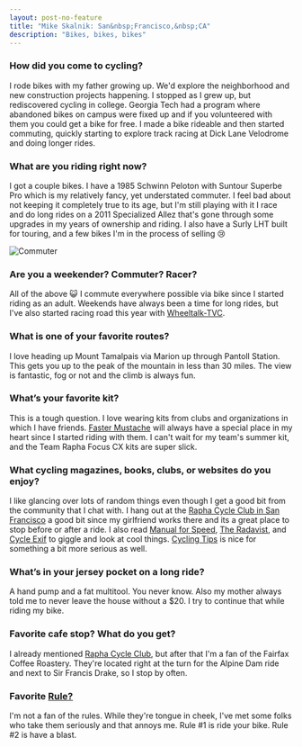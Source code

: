 ```yaml
---
layout: post-no-feature
title: "Mike Skalnik: San&nbsp;Francisco,&nbsp;CA"
description: "Bikes, bikes, bikes"
---
```


### How did you come to cycling?

I rode bikes with my father growing up. We'd explore the neighborhood and new
construction projects happening. I stopped as I grew up, but rediscovered
cycling in college. Georgia Tech had a program where abandoned bikes on campus
were fixed up and if you volunteered with them you could get a bike for free. I
made a bike rideable and then started commuting, quickly starting to explore
track racing at Dick Lane Velodrome and doing longer rides.

### What are you riding right now?

I got a couple bikes. I have a 1985 Schwinn Peloton with Suntour Superbe Pro
which is my relatively fancy, yet understated commuter. I feel bad about not
keeping it completely true to its age, but I'm still playing with it I race and
do long rides on a 2011 Specialized Allez that's gone through some upgrades in
my years of ownership and riding. I also have a Surly LHT built for touring,
and a few bikes I'm in the process of selling :cry: 

![Commuter](https://cloud.githubusercontent.com/assets/2546/3564761/a9c0cb74-0a97-11e4-967e-e0096693082a.jpg)


### Are you a weekender? Commuter? Racer?

All of the above :smiley_cat: I commute everywhere possible via bike since I started
riding as an adult. Weekends have always been a time for long rides, but I've
also started racing road this year with [Wheeltalk-TVC](http://www.wttvc.com/).

### What is one of your favorite routes?

I love heading up Mount Tamalpais via Marion up through Pantoll Station. This
gets you up to the peak of the mountain in less than 30 miles. The view is
fantastic, fog or not and the climb is always fun.

### What’s your favorite kit?

This is a tough question. I love wearing kits from clubs and organizations in
which I have friends. [Faster Mustache](http://www.fastermustache.org/) will
always have a special place in my heart since I started riding with them. I
can't wait for my team's summer kit, and the Team Rapha Focus CX kits are super
slick.

### What cycling magazines, books, clubs, or websites do you enjoy?

I like glancing over lots of random things even though I get a good bit from the
community that I chat with. I hang out at the [Rapha Cycle Club in San
Francisco](http://www.rapha.cc/sfc) a good bit since my girlfriend works there
and its a great place to stop before or after a ride. I also read [Manual for
Speed](http://manualforspeed.com/), [The Radavist](http://theradavist.com/), and
[Cycle Exif](http://www.cycleexif.com/) to giggle and look at cool things.
[Cycling Tips](http://cyclingtips.com.au/) is nice for something a bit more
serious as well.

### What’s in your jersey pocket on a long ride?

A hand pump and a fat multitool. You never know. Also my mother always told me
to never leave the house without a $20. I try to continue that while riding my
bike.

### Favorite cafe stop? What do you get?

I already mentioned [Rapha Cycle Club](http://www.rapha.cc/sfc), but after that
I'm a fan of the Fairfax Coffee Roastery. They're located right at the turn for
the Alpine Dam ride and next to Sir Francis Drake, so I stop by often.

### Favorite [Rule?](http://www.velominati.com/the-rules/)

I'm not a fan of the rules. While they're tongue in cheek, I've met some folks
who take them seriously and that annoys me. Rule #1 is ride your bike. Rule #2
is have a blast.
